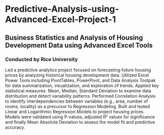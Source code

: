 # Predictive-Analysis-using-Advanced-Excel-Project-1
## Business Statistics and Analysis of Housing Development Data using Advanced Excel Tools
### Conducted by Rice University
Led a predictive analytics project focused on forecasting future housing prices by analyzing historical housing development data.
Utilized Excel Power Tools including PivotTables, PowerPivot, and Data Analysis Toolpak for data summarization, visualization, and exploration of trends.
Applied key statistical measures: Mean, Median, Standard Deviation to examine data distribution and detect variability patterns.
Performed Correlation Analysis to identify interdependencies between variables (e.g., area, number of rooms, locality) as a precursor to Regression Modeling.
Built and tested Linear and Logarithmic Regression Models to project housing prices. Models were validated using P-values, adjusted R² values for significance and finally Mean Absolute Deviation to assess the model fit and predictive accuracy.
